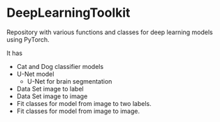 # DeepLearningToolkit
Repository with various functions and classes for deep learning models using PyTorch.

It has  
- Cat and Dog classifier models
- U-Net model
    - U-Net for brain segmentation
- Data Set image to label
- Data Set image to image
- Fit classes for model from image to two labels.
- Fit classes for model from image to image.








